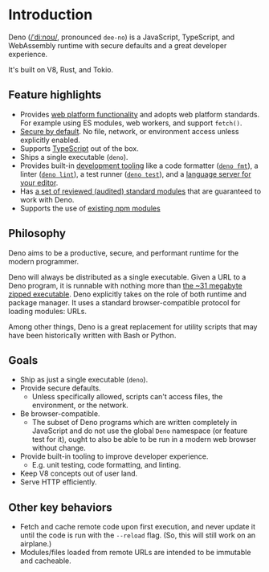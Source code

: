 # Introduction

Deno ([/ˈdiːnoʊ/](http://ipa-reader.xyz/?text=%CB%88di%CB%90no%CA%8A),
pronounced `dee-no`) is a JavaScript, TypeScript, and WebAssembly runtime with
secure defaults and a great developer experience.

It's built on V8, Rust, and Tokio.

## Feature highlights

- Provides [web platform functionality](./runtime/web_platform_apis.md) and
  adopts web platform standards. For example using ES modules, web workers, and
  support `fetch()`.
- [Secure by default](./basics/permissions.md). No file, network, or environment
  access unless explicitly enabled.
- Supports [TypeScript](./advanced/typescript.md) out of the box.
- Ships a single executable (`deno`).
- Provides built-in [development tooling](./tools.md) like a code formatter
  ([`deno fmt`](./tools/formatter.md)), a linter
  ([`deno lint`](./tools/linter.md)), a test runner
  ([`deno test`](./basics/testing.md)), and a
  [language server for your editor](./getting_started/setup_your_environment.md#using-an-editoride).
- Has
  [a set of reviewed (audited) standard modules](https://deno.land/std@$STD_VERSION)
  that are guaranteed to work with Deno.
- Supports the use of [existing npm modules](./node.md)

## Philosophy

Deno aims to be a productive, secure, and performant runtime for the modern
programmer.

Deno will always be distributed as a single executable. Given a URL to a Deno
program, it is runnable with nothing more than
[the ~31 megabyte zipped executable](https://github.com/denoland/deno/releases).
Deno explicitly takes on the role of both runtime and package manager. It uses a
standard browser-compatible protocol for loading modules: URLs.

Among other things, Deno is a great replacement for utility scripts that may
have been historically written with Bash or Python.

## Goals

- Ship as just a single executable (`deno`).
- Provide secure defaults.
  - Unless specifically allowed, scripts can't access files, the environment, or
    the network.
- Be browser-compatible.
  - The subset of Deno programs which are written completely in JavaScript and
    do not use the global `Deno` namespace (or feature test for it), ought to
    also be able to be run in a modern web browser without change.
- Provide built-in tooling to improve developer experience.
  - E.g. unit testing, code formatting, and linting.
- Keep V8 concepts out of user land.
- Serve HTTP efficiently.

## Other key behaviors

- Fetch and cache remote code upon first execution, and never update it until
  the code is run with the `--reload` flag. (So, this will still work on an
  airplane.)
- Modules/files loaded from remote URLs are intended to be immutable and
  cacheable.
